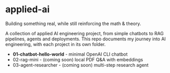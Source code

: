 # applied-ai

Building something real, while still reinforcing the math &amp; theory.

A collection of applied AI engineering project, from simple chatbots to RAG pipelines, agents and deployments.
This repo documents my journey into AI engineering, with each project in its own folder.

- **01-chatbot-hello-world** - minimal OpenAI CLI chatbot
- 02-rag-mini - (coming soon) local PDF Q&A with embeddings
- 03-agent-researcher - (coming soon) multi-step research agent
